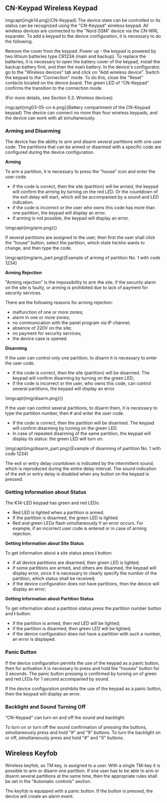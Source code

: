 ## CN-Keypad Wireless Keypad

imgcapt{imgk14.png}{CN-Keypad}
The device state can be controlled or its status can be recognized using the "CN-Keypad” wireless keypad. All wireless devices are connected to the "Nord GSM" device via the CN-WRL expander. 
To add a keypad to the device configuration, it is necessary to do the following.

 Remove the cover from the keypad.
 Power up - the keypad is powered by two lithium batteries type CR123A (main and backup). To replace the batteries, it is necessary to open the battery cover of the keypad, install the backup battery first, and then the main battery.
 In the device's configurator, go to the "Wireless devices" tab and click on "Add wireless device".
 Switch the keypad to the “Connection" mode. To do this, close the "Reset" contacts located on the device board. The green LED of “CN-Keypad” confirms the transition to the connection mode.

(For more details, see Section 5.3. Wireless devices)


imgcapt{img03-05-cn-k.png}{Battery compartment of the CN-Keypad keypad}
The device can connect no more than four wireless keypads, and the device can work with all simultaneously.

### Arming and Disarming

The device has the ability to arm and disarm several partitions with one user code. The partitions that can be armed or disarmed with a specific code are configured during the device configuration.

**Arming**

To arm a partition, it is necessary to press the "house" icon and enter the user code.

* if the code is correct, then the site (partition) will be armed, the keypad will confirm the arming by turning on the red LED. Or the countdown of the exit delay will start, which will be accompanied by a sound and LED indication.
* if the code is incorrect or the user who owns this code has more than one partition, the keypad will display an error.
* if arming is not possible, the keypad will display an error.

\imgcapt{img/arm.png}{}

If several partitions are assigned to the user, then first the user shall click the "house" button, select the partition, which state he/she wants to change, and then type the code.

\imgcapt{img/arm_part.png}{Example of arming of partition No. 1 with code 1234}

**Arming Rejection**

"Arming rejection" is the impossibility to arm the site, if the security alarm on the site is faulty, or arming is prohibited due to lack of payment for security services.

There are the following reasons for arming rejection:

* malfunction of one or more zones;
* alarm in one or more zones;
* no communication with the panel program via IP channel;
* absence of 220V on the site;
* no payment for security services;
* the device case is opened.

**Disarming**

If the user can control only one partition, to disarm it is necessary to enter the user code.

* if the code is correct, then the site (partition) will be disarmed. The keypad will confirm disarming by turning on the green LED;
* if the code is incorrect or the user, who owns this code, can control several partitions, the keypad will display an error.

\imgcapt{img/disarm.png}{}

If the user can control several partitions, to disarm them, it is necessary to type the partition number, then # and enter the user code.

* If the code is correct, then the partition will be disarmed. The keypad will confirm disarming by turning on the green LED.
* In case of repeated disarming of the same partition, the keypad will display its status: the green LED will turn on.

\imgcapt{img/disarm_part.png}{Example of disarming of partition No. 1 with code 1234}

The exit or entry delay countdown is indicated by the intermittent sound, which is reproduced during the entire delay interval. The sound indication of the exit or entry delay is disabled when any button on the keypad is pressed.

### Getting Information about Status

The K14-LED keypad has green and red LEDs:
* Red LED is lighted when a partition is armed.
* If the partition is disarmed, the green LED is lighted.
* Red and green LEDs flash simultaneously if an error occurs. For example, if an incorrect user code is entered or in case of arming rejection.

**Getting Information about Site Status**

To get information about a site status press **i** button:

* if all device partitions are disarmed, then green LED is lighted;
* if some partitions are armed, and others are disarmed, the keypad will display error, since it is necessary to clearly specify the number of the partition, which status shall be received;
* if the device configuration does not have partitions, then the device will display an error;

**Getting Information about Partition Status**

To get information about a partition status press the partition number button and **i** button:

* if the partition is armed, then red LED will be lighted;
* if the partition is disarmed, then green LED will be lighted;
* if the device configuration does not have a partition with such a number, an error is displayed.

### Panic Button

If the device configuration permits the use of the keypad as a panic button, then for activation it is necessary to press and hold the "houses" button for 3 seconds. The panic button pressing is confirmed by turning on of green and red LEDs for 1 second accompanied by sound.

If the device configuration prohibits the use of the keypad as a panic button, then the keypad will display an error.

### Backlight and Sound Turning Off

“CN-Keypad" can turn on and off the sound and backlight.

To turn on or turn off the sound confirmation of pressing the buttons, simultaneously press and hold "#" and "9" buttons. 
To turn the backlight on or off, simultaneously press and hold "#" and "0" buttons. 


## Wireless Keyfob

Wireless keyfob, as TM key, is assigned to a user. With a single TM-key it is possible to arm or disarm one partition. If one user has to be able to arm or disarm several partitions at the same time, then the appropriate rules shall be set in the "Automatic controls" section.

The keyfob is equipped with a panic button. If the button is pressed, the device will create an alarm event.

